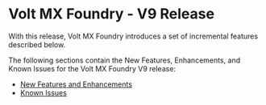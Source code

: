                            

Volt MX  Foundry - V9 Release
===========================

With this release, Volt MX Foundry introduces a set of incremental features described below.

The following sections contain the New Features, Enhancements, and Known Issues for the Volt MX Foundry V9 release:

*   [New Features and Enhancements](V9_New_Features.md)
*   [Known Issues](V9_Knownissues.md)
